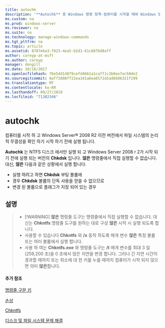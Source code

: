 ```yaml
---
title: autochk
description: '**Autochk** 용 Windows 명령 항목-컴퓨터를 시작할 때와 Windows Server 이전 버전에서 파일 시스템의 논리적 무결성을 확인 하기 시작 하기 전에 실행 됩니다.'
ms.custom: na
ms.prod: windows-server
ms.reviewer: na
ms.suite: na
ms.technology: manage-windows-commands
ms.tgt_pltfrm: na
ms.topic: article
ms.assetid: 8787e6a3-f023-4ea5-b2d1-61c6876d8aff
author: coreyp-at-msft
ms.author: coreyp
manager: dongill
ms.date: 10/16/2017
ms.openlocfilehash: 76e54d14879cefd4661a1ca7f1c3b8ee7ec58de2
ms.sourcegitcommit: 6aff3d88ff22ea141a6ea6572a5ad8dd6321f199
ms.translationtype: MT
ms.contentlocale: ko-KR
ms.lasthandoff: 09/27/2019
ms.locfileid: "71382346"
---
```

# <a name="autochk"></a>autochk



컴퓨터를 시작 하 고 Windows Server® 2008 R2 이전 버전에서 파일 시스템의 논리적 무결성을 확인 하기 시작 하기 전에 실행 됩니다.

**Autochk** 는 NTFS 디스크 에서만 실행 되 고 Windows Server 2008 r 2가 시작 되기 전에 실행 되는 버전의 **Chkdsk** 입니다. **않은** 명령줄에서 직접 실행할 수 없습니다. 대신, **않은** 다음과 같은 상황에서 실행 합니다.
-   실행 하려고 하면 **Chkdsk** 부팅 볼륨에
-   경우 **Chkdsk** 볼륨의 단독 사용을 얻을 수 없으므로
-   변경 된 볼륨으로 플래그가 지정 되어 있는 경우

## <a name="remarks"></a>설명

> -   [!WARNING]
>     **않은** 명령줄 도구는 명령줄에서 직접 실행할 수 없습니다. 대신는 **Chkntfs** 명령줄 도구를 원하는 대로 구성 **않은** 시작 시 실행 되도록 합니다.
> -   사용할 수 있습니다 **Chkntfs** 와 **/x** 동작 하도록 매개 변수 **않은** 특정 볼륨 또는 여러 볼륨에서 실행 합니다.
> -   사용 하 여는 **Chkntfs.exe** 와 명령줄 도구는 **/t** 매개 변수를 최대 3 일 (259,200 초)을 0 초에서 않은 지연을 변경 합니다. 그러나 긴 지연 시간이 경과할 때까지 또는 취소에 대 한 키를 누를 때까지 컴퓨터가 시작 되지 않으면 의미 **않은**합니다.

#### <a name="additional-references"></a>추가 참조

[명령줄 구문 키](command-line-syntax-key.md)

[손상](chkdsk.md)

[Chkntfs](chkntfs.md)

[디스크 및 파일 시스템 문제 해결](https://go.microsoft.com/fwlink/?LinkId=4527)